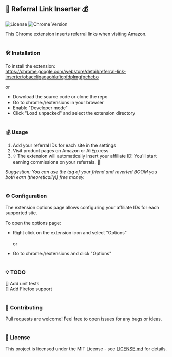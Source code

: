 ## 💜 Referral Link Inserter 💰
![License](https://img.shields.io/badge/license-MIT-purple.svg )
![Chrome Version](https://img.shields.io/badge/chrome->=76-purple.svg)

This Chrome extension inserts referral links when visiting Amazon.<br/><br/>

### 🛠 Installation
To install the extension:
https://chrome.google.com/webstore/detail/referral-link-inserter/obaecligagaohlaficpfdplmgfpehcbo

or

- Download the source code or clone the repo
- Go to chrome://extensions in your browser
- Enable "Developer mode"
- Click "Load unpacked" and select the extension directory
<br/><br/>
### 💰 Usage
1. Add your referral IDs for each site in the settings
2. Visit product pages on Amazon or AliEpxress
3. 💡 The extension will automatically insert your affiliate ID!
You'll start earning commissions on your referrals. 🤑


<i>Suggestion: You can use the tag of your friend and reverted BOOM you both earn (theoretically!) free money.</i>
<br/><br/>
### ⚙️ Configuration
The extension options page allows configuring your affiliate IDs for each supported site.

To open the options page:

- Right click on the extension icon and select "Options"</br><br/>
or<br/>

- Go to chrome://extensions and click "Options"
<br/><br/>
### 💡 TODO
[] Add unit tests <br/>
[] Add Firefox support
<br/><br/>
### 🤝 Contributing
Pull requests are welcome! Feel free to open issues for any bugs or ideas.
<br/><br/>
### 📄 License
This project is licensed under the MIT License - see [LICENSE.md](LICENSE.md) for details.

